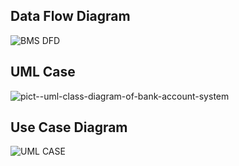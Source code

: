 ## Data Flow Diagram

![BMS DFD](https://user-images.githubusercontent.com/98845934/157613646-0b8b1f35-ed73-4943-8425-2097d3195de3.jpg)

## UML Case

![pict--uml-class-diagram-of-bank-account-system](https://user-images.githubusercontent.com/98845934/157615423-8489f1a3-c276-4c7d-8fbb-0da3b4c5395c.png)


## Use Case Diagram

![UML CASE](https://user-images.githubusercontent.com/98845934/157648036-780f390d-7a3a-46d8-a3e4-7866d6446258.png)